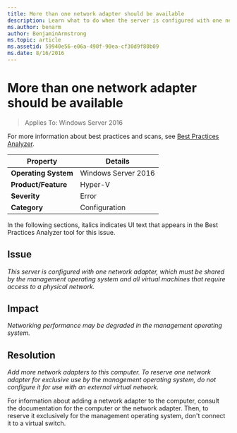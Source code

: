 ```yaml
---
title: More than one network adapter should be available
description: Learn what to do when the server is configured with one network adapter, which must be shared by the management operating system and all virtual machines that require access to a physical network.
ms.author: benarm
author: BenjaminArmstrong
ms.topic: article
ms.assetid: 59940e56-e06a-490f-90ea-cf30d9f80b09
ms.date: 8/16/2016
---
```

# More than one network adapter should be available

>Applies To: Windows Server 2016

For more information about best practices and scans, see [Best Practices Analyzer](/previous-versions/windows/it-pro/windows-server-2008-R2-and-2008/dd759260(v=ws.11)).

|Property|Details|
|-|-|
|**Operating System**|Windows Server 2016|
|**Product/Feature**|Hyper-V|
|**Severity**|Error|
|**Category**|Configuration|

In the following sections, italics indicates UI text that appears in the Best Practices Analyzer tool for this issue.

## Issue

*This server is configured with one network adapter, which must be shared by the management operating system and all virtual machines that require access to a physical network.*

## Impact

*Networking performance may be degraded in the management operating system.*

## Resolution

*Add more network adapters to this computer. To reserve one network adapter for exclusive use by the management operating system, do not configure it for use with an external virtual network.*

For information about adding a network adapter to the computer, consult the documentation for the computer or the network adapter. Then, to reserve it exclusively for the management operating system, don't connect it to a virtual switch.